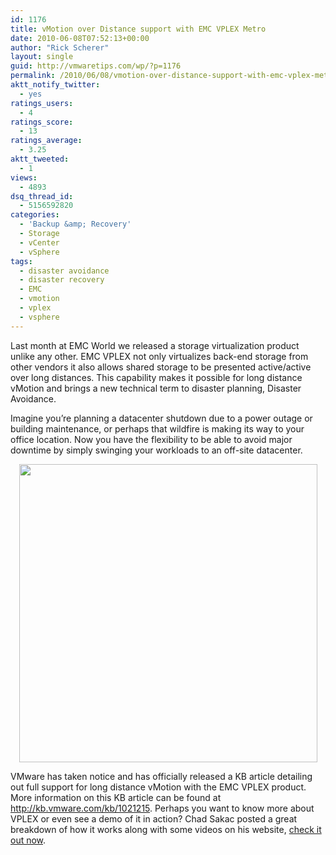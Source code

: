 ```yaml
---
id: 1176
title: vMotion over Distance support with EMC VPLEX Metro
date: 2010-06-08T07:52:13+00:00
author: "Rick Scherer"
layout: single
guid: http://vmwaretips.com/wp/?p=1176
permalink: /2010/06/08/vmotion-over-distance-support-with-emc-vplex-metro/
aktt_notify_twitter:
  - yes
ratings_users:
  - 4
ratings_score:
  - 13
ratings_average:
  - 3.25
aktt_tweeted:
  - 1
views:
  - 4893
dsq_thread_id:
  - 5156592820
categories:
  - 'Backup &amp; Recovery'
  - Storage
  - vCenter
  - vSphere
tags:
  - disaster avoidance
  - disaster recovery
  - EMC
  - vmotion
  - vplex
  - vsphere
---
```

Last month at EMC World we released a storage virtualization product unlike any other. EMC VPLEX not only virtualizes back-end storage from other vendors it also allows shared storage to be presented active/active over long distances. This capability makes it possible for long distance vMotion and brings a new technical term to disaster planning, Disaster Avoidance.

Imagine you&#8217;re planning a datacenter shutdown due to a power outage or building maintenance, or perhaps that wildfire is making its way to your office location. Now you have the flexibility to be able to avoid major downtime by simply swinging your workloads to an off-site datacenter.

<p style="text-align: center;">
  <img class="aligncenter" style="margin: 0px; border: 0px;" src="http://kb.vmware.com/Platform/Publishing/images/1021215_VMotion_over_Distance_VPLEX.JPG" border="0" alt="" hspace="0" width="477" />
</p>

VMware has taken notice and has officially released a KB article detailing out full support for long distance vMotion with the EMC VPLEX product. More information on this KB article can be found at <a href="http://kb.vmware.com/kb/1021215" target="_blank">http://kb.vmware.com/kb/1021215</a>. Perhaps you want to know more about VPLEX or even see a demo of it in action? Chad Sakac posted a great breakdown of how it works along with some videos on his website, <a href="http://virtualgeek.typepad.com/virtual_geek/2010/05/your-virtual-machine-teleporter-is-ready-are-you.html" target="_blank">check it out now</a>.